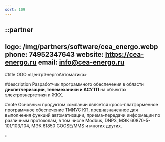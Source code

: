 ```yaml
---
sort: 109
---
```


::partner
---
logo: /img/partners/software/cea_energo.webp
phone: 74952347643
website: https://cea-energo.ru
email: info@cea-energo.ru
---

#title
ООО «ЦентрЭнергоАвтоматика»

#description
Разработчик программного обеспечения в области **диспетчеризации, телемеханики и АСУТП** на объектах электроэнергетики и ЖКХ.

#note
Основным продуктом компании является кросс-платформенное программное обеспечение ТМИУС КП, предназначенное для выполнения функций автоматизации, приема-передачи информации по различным протоколам, в том числе Modbus, DNP3, МЭК 60870-5-101/103/104, МЭК 61850 GOOSE/MMS и многих других.

::
